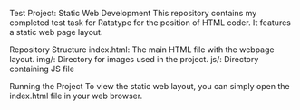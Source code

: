 Test Project: Static Web Development
This repository contains my completed test task for Ratatype for the position of HTML coder. It features a static web page layout.

Repository Structure
index.html: The main HTML file with the webpage layout.
img/: Directory for images used in the project.
js/: Directory containing JS file

Running the Project
To view the static web layout, you can simply open the index.html file in your web browser.

 
 
